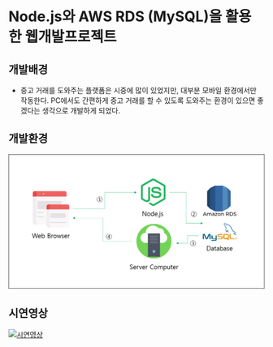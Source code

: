 # Node.js와 AWS RDS (MySQL)을 활용한 웹개발프로젝트
## 개발배경
- 중고 거래를 도와주는 플랫폼은 시중에 많이 있었지만, 대부분 모바일 환경에서만 작동한다. PC에서도 간편하게 중고 거래를 할 수 있도록 도와주는 환경이 있으면 좋겠다는 생각으로 개발하게 되었다.

## 개발환경
![개발환경](readme_file/개발환경.png)

## 시연영상
[![시연영상](https://img.youtube.com/vi/jh-JkvqcMGY/0.jpg)](https://www.youtube.com/watch?v=jh-JkvqcMGY)
